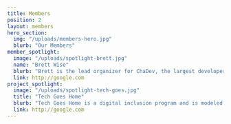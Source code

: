 ```yaml
---
title: Members
position: 2
layout: members
hero_section:
  img: "/uploads/members-hero.jpg"
  blurb: "Our Members"
member_spotlight:
  image: "/uploads/spotlight-brett.jpg"
  name: "Brett Wise"
  blurb: "Brett is the lead organizer for ChaDev, the largest developer group in Chattanooga. Learn how Brett takes advantage of community space to connect to other devs." 
  link: http://google.com
project_spotlight:
  image: "/uploads/spotlight-tech-goes.jpg"
  title: "Tech Goes Home"
  blurb: "Tech Goes Home is a digital inclusion program and is modeled after the national program based in Boston, MA."
  link: http://google.com
---
```


